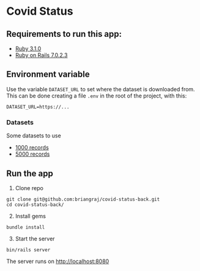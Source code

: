 # Covid Status

## Requirements to run this app:
* [Ruby 3.1.0](https://www.ruby-lang.org/en/documentation/installation/)
* [Ruby on Rails 7.0.2.3](https://guides.rubyonrails.org/getting_started.html#installing-ruby)

## Environment variable
Use the variable `DATASET_URL` to set where the dataset is downloaded from. This can be done creating a file `.env` in the root of the project, with this:
```dotenv
DATASET_URL=https://...
```

### Datasets
Some datasets to use
+ [1000 records](https://github.com/briangraj/datos/raw/main/1000.zip)
+ [5000 records](https://github.com/briangraj/datos/raw/main/5000.zip)

## Run the app
1. Clone repo
```shell
git clone git@github.com:briangraj/covid-status-back.git
cd covid-status-back/
```

2. Install gems
```shell
bundle install
```

3. Start the server
```shell
bin/rails server
```

The server runs on [http://localhost:8080](http://localhost:8080)
